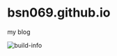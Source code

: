 # bsn069.github.io
my blog	

![build-info](https://travis-ci.org/bsn069/bsn069.github.io.svg?branch=master)

